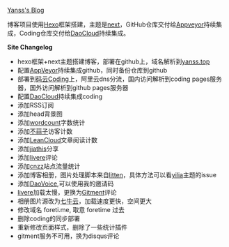 [Yanss's Blog](http://foreti.me "有约如铁")

博客项目使用[Hexo](https://hexo.io/zh-cn/index.html)框架搭建，主题是[next](http://theme-next.iissnan.com/)，GitHub仓库交付给[Appveyor](https://www.appveyor.com/)持续集成，Coding仓库交付给[DaoCloud](http://www.daocloud.io/)持续集成。

**Site Changelog**
* hexo框架+next主题搭建博客，部署在github上，域名解析到[yanss.top](http://yanss.top)
* 配置[AppVeyor](https://ci.appveyor.com/projects)持续集成github，同时备份仓库到github
* 部署到[码云Coding](https://coding.net/)上，阿里云dns分流，国内访问解析到coding pages服务器，国外访问解析到github pages服务器
* 配置[DaoCloud](https://dashboard.daocloud.io/)持续集成coding
* 添加RSS订阅
* 添加head背景图
* 添加[wordcount](https://github.com/willin/hexo-wordcount)字数统计
* 添加[不蒜子](http://busuanzi.ibruce.info/)访客计数
* 添加[LeanCloud](https://leancloud.cn/)文章阅读计数
* 添加[jiathis](http://www.jiathis.com/)分享
* 添加[livere](https://livere.com/)评论
* 添加[cnzz](https://web.umeng.com)站点流量统计
* 添加博客相册，图片处理脚本来自[litten](https://github.com/litten/BlogBackup/tree/master/source/photos)，具体方法可以看[yilia](https://github.com/litten/hexo-theme-yilia)主题的issue
* 添加[DaoVoice](http://dashboard.daovoice.io/get-started?invite_code=a7abe03a
  ),可以使用我的邀请码
* [livere](https://livere.com/)加载太慢，更换为[Gitment](https://github.com/imsun/gitment)评论
* 相册图片源改为[七牛云](https://portal.qiniu.com/create)，加载速度更快，空间更大
* 修改域名 foreti.me, 取意 foretime 过去
* 删除coding的同步部署
* 重新修改页面样式，删除了一些统计插件
* gitment服务不可用，换为disqus评论